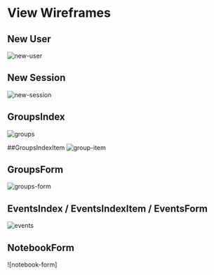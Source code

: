 # View Wireframes

## New User
![new-user]

## New Session
![new-session]

## GroupsIndex
![groups]

##GroupsIndexItem
![group-item]

## GroupsForm
![groups-form]

## EventsIndex / EventsIndexItem / EventsForm
![events]

## NotebookForm
![notebook-form]

[new-user]: ./wireframes/new_user.png
[new-session]: ./wireframes/new_session.png
[groups]: ./wireframes/root_groups.png
[group-item]: ./wireframes/group.png
[groups-form]: ./wireframes/group_form.png
[events]: ./wireframes/event.png
